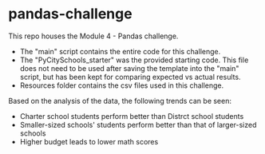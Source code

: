 # pandas-challenge

This repo houses the Module 4 - Pandas challenge. 
- The "main" script contains the entire code for this challenge. 
- The "PyCitySchools_starter" was the provided starting code. This file does not need to be used after saving the template into the "main" script, but has been kept for comparing expected vs actual results. 
- Resources folder contains the csv files used in this challenge. 


Based on the analysis of the data, the following trends can be seen:
- Charter school students perform better than Distrct school students 
- Smaller-sized schools' students perform better than that of larger-sized schools
- Higher budget leads to lower math scores
